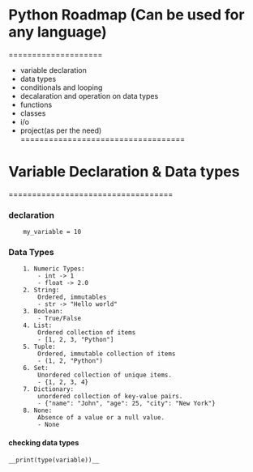 # Python Roadmap (Can be used for any language)
====================
-  variable declaration
-  data types
-  conditionals and looping
-  decalaration and operation on data types
-  functions
-  classes
-  i/o
-  project(as per the need)
===================================
# Variable Declaration & Data types
===================================
### declaration
        my_variable = 10

### Data Types
        1. Numeric Types:
            - int -> 1
            - float -> 2.0
        2. String:
            Ordered, immutables
            - str -> "Hello world"
        3. Boolean:
            - True/False
        4. List:
            Ordered collection of items
            - [1, 2, 3, "Python"]
        5. Tuple:
            Ordered, immutable collection of items
            - (1, 2, "Python")
        6. Set:
            Unordered collection of unique items.
            - {1, 2, 3, 4}
        7. Dictionary:
            unordered collection of key-value pairs.
            - {"name": "John", "age": 25, "city": "New York"}
        8. None:
            Absence of a value or a null value.
            - None

#### checking data types
    __print(type(variable))__
